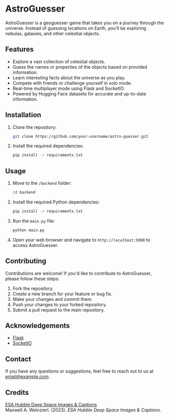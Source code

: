 # AstroGuesser

AstroGuesser is a geoguesser game that takes you on a journey through the universe. Instead of guessing locations on Earth, you'll be exploring nebulas, galaxies, and other celestial objects.

## Features

- Explore a vast collection of celestial objects.
- Guess the names or properties of the objects based on provided information.
- Learn interesting facts about the universe as you play.
- Compete with friends or challenge yourself in solo mode.
- Real-time multiplayer mode using Flask and SocketIO.
- Powered by Hugging Face datasets for accurate and up-to-date information.

## Installation

1. Clone the repository:

    ```bash
    git clone https://github.com/your-username/astro-guesser.git
    ```

2. Install the required dependencies:

    ```bash
    pip install -r requirements.txt
    ```

## Usage

1. Move to the `/backend` folder:

    ```bash
    cd backend
    ```

2. Install the required Python dependencies:

    ```bash
    pip install -r requirements.txt
    ```

3. Run the `main.py` file:

    ```bash
    python main.py
    ```

4. Open your web browser and navigate to `http://localhost:5000` to access AstroGuesser.

## Contributing

Contributions are welcome! If you'd like to contribute to AstroGuesser, please follow these steps:

1. Fork the repository.
2. Create a new branch for your feature or bug fix.
3. Make your changes and commit them.
4. Push your changes to your forked repository.
5. Submit a pull request to the main repository.

## Acknowledgements

- [Flask](https://flask.palletsprojects.com/)
- [SocketIO](https://socket.io/)

## Contact

If you have any questions or suggestions, feel free to reach out to us at [email@example.com](mailto:email@example.com).

## Credits

[ESA Hubble Deep Space Images & Captions](https://huggingface.co/datasets/Supermaxman/esa-hubble)  
Maxwell A. Weinzierl. (2023). *ESA Hubble Deep Space Images & Captions*.